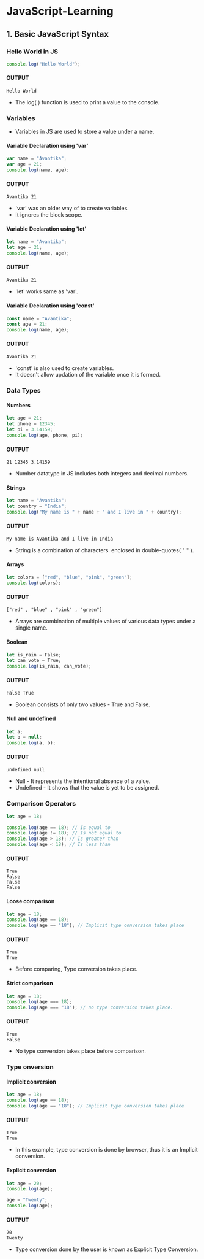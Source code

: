 # JavaScript-Learning

## 1. Basic JavaScript Syntax

### Hello World in JS

```js
console.log("Hello World");
```

#### OUTPUT

```
Hello World
```

-   The log( ) function is used to print a value to the console.

### Variables

-   Variables in JS are used to store a value under a name.

#### Variable Declaration using 'var'

```js
var name = "Avantika";
var age = 21;
console.log(name, age);
```

#### OUTPUT

```
Avantika 21
```

-   'var' was an older way of to create variables.
-   It ignores the block scope.

#### Variable Declaration using 'let'

```js
let name = "Avantika";
let age = 21;
console.log(name, age);
```

#### OUTPUT

```
Avantika 21
```

-   'let' works same as 'var'.

#### Variable Declaration using 'const'

```js
const name = "Avantika";
const age = 21;
console.log(name, age);
```

#### OUTPUT

```
Avantika 21
```

-   'const' is also used to create variables.
-   It doesn't allow updation of the variable once it is formed.

### Data Types

#### Numbers

```js
let age = 21;
let phone = 12345;
let pi = 3.14159;
console.log(age, phone, pi);
```

#### OUTPUT

```
21 12345 3.14159
```

-   Number datatype in JS includes both integers and decimal numbers.

#### Strings

```js
let name = "Avantika";
let country = "India";
console.log("My name is " + name + " and I live in " + country);
```

#### OUTPUT

```
My name is Avantika and I live in India
```

-   String is a combination of characters. enclosed in double-quotes( " " ).

#### Arrays

```js
let colors = ["red", "blue", "pink", "green"];
console.log(colors);
```

#### OUTPUT

```
["red" , "blue" , "pink" , "green"]
```

-   Arrays are combination of multiple values of various data types under a single name.

#### Boolean

```js
let is_rain = False;
let can_vote = True;
console.log(is_rain, can_vote);
```

#### OUTPUT

```
False True
```

-   Boolean consists of only two values - True and False.

#### Null and undefined

```js
let a;
let b = null;
console.log(a, b);
```

#### OUTPUT

```
undefined null
```

-   Null - It represents the intentional absence of a value.
-   Undefined - It shows that the value is yet to be assigned.

### Comparison Operators

```js
let age = 18;

console.log(age == 18); // Is equal to
console.log(age != 18); // Is not equal to
console.log(age > 18); // Is greater than
console.log(age < 18); // Is less than
```

#### OUTPUT

```
True
False
False
False
```

#### Loose comparison

```js
let age = 18;
console.log(age == 18);
console.log(age == "18"); // Implicit type conversion takes place
```

#### OUTPUT

```
True
True
```

-   Before comparing, Type conversion takes place.

#### Strict comparison

```js
let age = 18;
console.log(age === 18);
console.log(age === "18"); // no type conversion takes place.
```

#### OUTPUT

```
True
False
```

-   No type conversion takes place before comparison.

### Type onversion

#### Implicit conversion

```js
let age = 18;
console.log(age == 18);
console.log(age == "18"); // Implicit type conversion takes place
```

#### OUTPUT

```
True
True
```

-   In this example, type conversion is done by browser, thus it is an Implicit conversion.

#### Explicit conversion

```js
let age = 20;
console.log(age);

age = "Twenty";
console.log(age);
```

#### OUTPUT

```
20
Twenty
```

-   Type conversion done by the user is known as Explicit Type Conversion.
